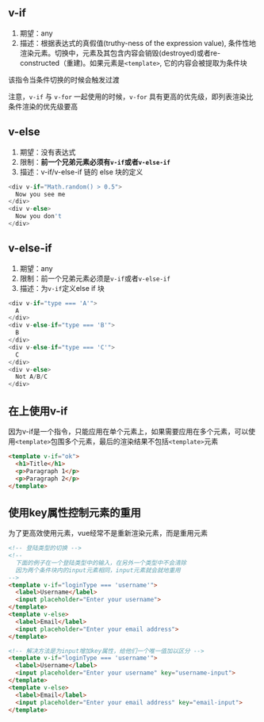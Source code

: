 
## v-if
1. 期望：any
2. 描述：根据表达式的真假值(truthy-ness of the expression value), 条件性地渲染元素。切换中，元素及其包含内容会销毁(destroyed)或者re-constructed（重建)。如果元素是`<template>`, 它的内容会被提取为条件块


该指令当条件切换的时候会触发过渡

注意，`v-if` 与 `v-for` 一起使用的时候，`v-for` 具有更高的优先级，即列表渲染比条件渲染的优先级要高


## v-else
1. 期望：没有表达式
2. 限制：**前一个兄弟元素必须有`v-if`或者`v-else-if`**
3. 描述：v-if/v-else-if 链的 else 块的定义

```js
<div v-if="Math.random() > 0.5">
  Now you see me
</div>
<div v-else>
  Now you don't
</div>
```

## v-else-if
1. 期望：any
2. 限制：前一个兄弟元素必须是`v-if`或者`v-else-if`
3. 描述：为`v-if`定义else if 块

```js
<div v-if="type === 'A'">
  A
</div>
<div v-else-if="type === 'B'">
  B
</div>
<div v-else-if="type === 'C'">
  C
</div>
<div v-else>
  Not A/B/C
</div>
```

## 在<tempalte>上使用v-if
因为v-if是一个指令，只能应用在单个元素上，如果需要应用在多个元素，可以使用`<template>`包围多个元素，最后的渲染结果不包括`<template>`元素

```html
<template v-if="ok">
  <h1>Title</h1>
  <p>Paragraph 1</p>
  <p>Paragraph 2</p>
</template>

```

## 使用key属性控制元素的重用
为了更高效使用元素，vue经常不是重新渲染元素，而是重用元素


```html
<!-- 登陆类型的切换 -->
<!-- 
  下面的例子在一个登陆类型中的输入，在另外一个类型中不会清除 
  因为两个条件块内的input元素相同，input元素就会就地重用
-->
<template v-if="loginType === 'username'">
  <label>Username</label>
  <input placeholder="Enter your username">
</template>
<template v-else>
  <label>Email</label>
  <input placeholder="Enter your email address">
</template>

<!-- 解决方法是为input增加key属性，给他们一个唯一值加以区分 -->
<template v-if="loginType === 'username'">
  <label>Username</label>
  <input placeholder="Enter your username" key="username-input">
</template>
<template v-else>
  <label>Email</label>
  <input placeholder="Enter your email address" key="email-input">
</template>
```